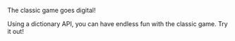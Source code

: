 The classic game goes digital!

Using a dictionary API, you can have endless fun with the classic game. Try it out!

